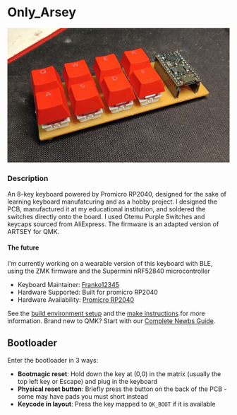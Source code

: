 # Only_Arsey

![Only_Arsey](docs/Only_Artey.jpg)

### Description
An 8-key keyboard powered by Promicro RP2040, designed for the sake of learning keyboard manufatcuring and as a hobby project. I designed the PCB, manufactured it at my educational institution, and soldered the switches directly onto the board. I used Otemu Purple Switches and keycaps sourced from AliExpress. The firmware is an adapted version of ARTSEY for QMK.

#### The future
I'm currently working on a wearable version of this keyboard with BLE, using the ZMK firmware and the Supermini nRF52840 microcontroller

* Keyboard Maintainer: [Franko12345](https://github.com/Franko12345)
* Hardware Supported: Built for promicro RP2040
* Hardware Availability: [Promicro RP2040](https://www.googleadservices.com/pagead/aclk?sa=L&ai=DChcSEwias5PBzM-GAxWcysIEHay4D9oYABAIGgJwdg&ase=2&gclid=Cj0KCQjwpZWzBhC0ARIsACvjWRNx583eBPv7O8cDMu-x8fDkl747PsuyrpZ9Y_tGSJjxLyAhuAPO5owaAk7OEALw_wcB&ohost=www.google.com&cid=CAESVeD2c9YQo3_r3LFuoUtQnqvHv0y6r4gatLaKgmOYp5_u12UjmnztgwGvgo5S0wY6bQtp-5ucmjHBMrJHF1qMLFOefOq5MTo9CVpQJV4Og5Kt1v7qLs0&sig=AOD64_3HUA42WHkUQPvZG8-kDR7W4-Tw-A&ctype=5&q=&nis=4&ved=2ahUKEwiQ24fBzM-GAxXOq5UCHRtfAR4Q9aACKAB6BAgEEBA&adurl=)

See the [build environment setup](https://docs.qmk.fm/#/getting_started_build_tools) and the [make instructions](https://docs.qmk.fm/#/getting_started_make_guide) for more information. Brand new to QMK? Start with our [Complete Newbs Guide](https://docs.qmk.fm/#/newbs).

## Bootloader

Enter the bootloader in 3 ways:

* **Bootmagic reset**: Hold down the key at (0,0) in the matrix (usually the top left key or Escape) and plug in the keyboard
* **Physical reset button**: Briefly press the button on the back of the PCB - some may have pads you must short instead
* **Keycode in layout**: Press the key mapped to `QK_BOOT` if it is available